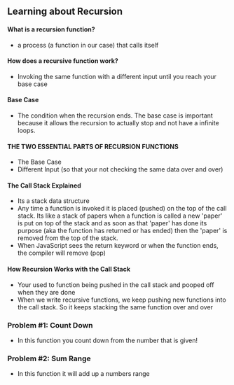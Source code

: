 ## Learning about Recursion 
#### What is a recursion function?
- a process (a function in our case) that calls itself

#### How does a recursive function work?
- Invoking the same function with a different input until you reach your base case

#### Base Case 
- The condition when the recursion ends. The base case is important because it allows the recursion to actually stop and not have a infinite loops.

#### THE TWO ESSENTIAL PARTS OF RECURSION FUNCTIONS
-   The Base Case 
- Different Input (so that your not checking the same data over and over)

#### The Call Stack Explained  
- Its a stack data structure 
- Any time a function is invoked it is placed (pushed) on the top of the call stack. Its like a stack of papers when a function is called a new 'paper' is put on top of the stack and as soon as that 'paper' has done its purpose (aka the function has returned or has ended) then the 'paper' is removed from the top of the stack. 
- When JavaScript sees the return keyword or when the function ends, the compiler will remove (pop)

#### How Recursion Works with the Call Stack
- Your used to function being pushed in the call stack and pooped off when they are done 
- When we write recursive functions, we keep pushing new functions into the call stack. So it keeps stacking the same function over and over

### Problem #1: Count Down
- In this function you count down from the number that is given! 

### Problem #2: Sum Range
- In this function it will add up a numbers range 